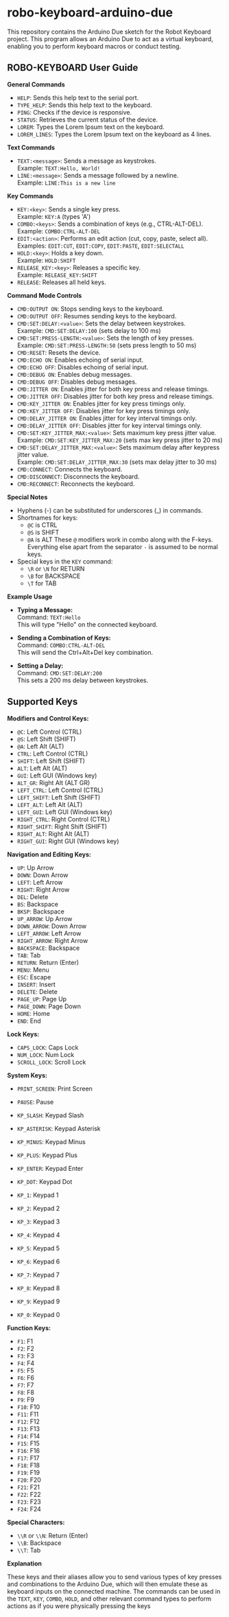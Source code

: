 # robo-keyboard-arduino-due

This repository contains the Arduino Due sketch for the Robot Keyboard project. This program allows an Arduino Due to act as a virtual keyboard, enabling you to perform keyboard macros or conduct testing.

## ROBO-KEYBOARD User Guide

**General Commands**

* `HELP`: Sends this help text to the serial port.
* `TYPE_HELP`: Sends this help text to the keyboard.
* `PING`: Checks if the device is responsive.
* `STATUS`: Retrieves the current status of the device.
* `LOREM`: Types the Lorem Ipsum text on the keyboard.
* `LOREM_LINES`: Types the Lorem Ipsum text on the keyboard as 4 lines.

**Text Commands**

* `TEXT:<message>`: Sends a message as keystrokes.  
   Example: `TEXT:Hello, World!`
* `LINE:<message>`: Sends a message followed by a newline.  
   Example: `LINE:This is a new line`

**Key Commands**

* `KEY:<key>`: Sends a single key press.  
   Example: `KEY:A` (types 'A')
* `COMBO:<keys>`: Sends a combination of keys (e.g., CTRL-ALT-DEL).  
   Example: `COMBO:CTRL-ALT-DEL`
* `EDIT:<action>`: Performs an edit action (cut, copy, paste, select all).  
   Examples: `EDIT:CUT`, `EDIT:COPY`, `EDIT:PASTE`, `EDIT:SELECTALL`
* `HOLD:<key>`: Holds a key down.  
   Example: `HOLD:SHIFT`
* `RELEASE_KEY:<key>`: Releases a specific key.  
   Example: `RELEASE_KEY:SHIFT`
* `RELEASE`: Releases all held keys.

**Command Mode Controls**

* `CMD:OUTPUT ON`: Stops sending keys to the keyboard.
* `CMD:OUTPUT OFF`: Resumes sending keys to the keyboard.
* `CMD:SET:DELAY:<value>`: Sets the delay between keystrokes.  
   Example: `CMD:SET:DELAY:100` (sets delay to 100 ms)
* `CMD:SET:PRESS-LENGTH:<value>`: Sets the length of key presses.  
   Example: `CMD:SET:PRESS-LENGTH:50` (sets press length to 50 ms)
* `CMD:RESET`: Resets the device.
* `CMD:ECHO ON`: Enables echoing of serial input.
* `CMD:ECHO OFF`: Disables echoing of serial input.
* `CMD:DEBUG ON`: Enables debug messages.
* `CMD:DEBUG OFF`: Disables debug messages.
* `CMD:JITTER ON`: Enables jitter for both key press and release timings.
* `CMD:JITTER OFF`: Disables jitter for both key press and release timings.
* `CMD:KEY_JITTER ON`: Enables jitter for key press timings only.
* `CMD:KEY_JITTER OFF`: Disables jitter for key press timings only.
* `CMD:DELAY_JITTER ON`: Enables jitter for key interval timings only.
* `CMD:DELAY_JITTER OFF`: Disables jitter for key interval timings only.
* `CMD:SET:KEY_JITTER_MAX:<value>`: Sets maximum key press jitter value.  
   Example: `CMD:SET:KEY_JITTER_MAX:20` (sets max key press jitter to 20 ms)
* `CMD:SET:DELAY_JITTER_MAX:<value>`: Sets maximum delay after keypress jitter value.  
   Example: `CMD:SET:DELAY_JITTER_MAX:30` (sets max delay jitter to 30 ms)
* `CMD:CONNECT`: Connects the keyboard.
* `CMD:DISCONNECT`: Disconnects the keyboard.
* `CMD:RECONNECT`: Reconnects the keyboard.

**Special Notes**

* Hyphens (-) can be substituted for underscores (_) in commands.
* Shortnames for keys:
    * `@C` is CTRL
    * `@S` is SHIFT
    * `@A` is ALT
    These `@` modifiers work in combo along with the F-keys. Everything else apart from the separator `-` is assumed to be normal keys.
* Special keys in the `KEY` command:
    * `\R` or `\N` for RETURN
    * `\B` for BACKSPACE
    * `\T` for TAB

**Example Usage**

* **Typing a Message:**  
   Command: `TEXT:Hello`  
   This will type "Hello" on the connected keyboard.

* **Sending a Combination of Keys:**  
   Command: `COMBO:CTRL-ALT-DEL`  
   This will send the Ctrl+Alt+Del key combination.

* **Setting a Delay:**  
   Command: `CMD:SET:DELAY:200`  
   This sets a 200 ms delay between keystrokes.


## Supported Keys

**Modifiers and Control Keys:**

* `@C`: Left Control (CTRL)
* `@S`: Left Shift (SHIFT)
* `@A`: Left Alt (ALT)
* `CTRL`: Left Control (CTRL)
* `SHIFT`: Left Shift (SHIFT)
* `ALT`: Left Alt (ALT)
* `GUI`: Left GUI (Windows key)
* `ALT_GR`: Right Alt (ALT GR)
* `LEFT_CTRL`: Left Control (CTRL)
* `LEFT_SHIFT`: Left Shift (SHIFT)
* `LEFT_ALT`: Left Alt (ALT)
* `LEFT_GUI`: Left GUI (Windows key)
* `RIGHT_CTRL`: Right Control (CTRL)
* `RIGHT_SHIFT`: Right Shift (SHIFT)
* `RIGHT_ALT`: Right Alt (ALT)
* `RIGHT_GUI`: Right GUI (Windows key)

**Navigation and Editing Keys:**

* `UP`: Up Arrow
* `DOWN`: Down Arrow
* `LEFT`: Left Arrow
* `RIGHT`: Right Arrow
* `DEL`: Delete
* `BS`: Backspace
* `BKSP`: Backspace
* `UP_ARROW`: Up Arrow
* `DOWN_ARROW`: Down Arrow
* `LEFT_ARROW`: Left Arrow
* `RIGHT_ARROW`: Right Arrow
* `BACKSPACE`: Backspace
* `TAB`: Tab
* `RETURN`: Return (Enter)
* `MENU`: Menu
* `ESC`: Escape
* `INSERT`: Insert
* `DELETE`: Delete
* `PAGE_UP`: Page Up
* `PAGE_DOWN`: Page Down
* `HOME`: Home
* `END`: End

**Lock Keys:**

* `CAPS_LOCK`: Caps Lock
* `NUM_LOCK`: Num Lock
* `SCROLL_LOCK`: Scroll Lock

**System Keys:**

* `PRINT_SCREEN`: Print Screen
* `PAUSE`: Pause
* `KP_SLASH`: Keypad Slash
* `KP_ASTERISK`: Keypad Asterisk
* `KP_MINUS`: Keypad Minus
* `KP_PLUS`: Keypad Plus
* `KP_ENTER`: Keypad Enter
* `KP_DOT`: Keypad Dot
* `KP_1`: Keypad 1
* `KP_2`: Keypad 2
* `KP_3`: Keypad 3
* `KP_4`: Keypad 4
* `KP_5`: Keypad 5
* `KP_6`: Keypad 6
* `KP_7`: Keypad 7
* `KP_8`: Keypad 8
* `KP_9`: Keypad 9   

* `KP_0`: Keypad 0

**Function Keys:**

* `F1`: F1
* `F2`: F2
* `F3`: F3
* `F4`: F4
* `F5`: F5
* `F6`: F6
* `F7`: F7
* `F8`: F8
* `F9`: F9
* `F10`: F10
* `F11`: F11
* `F12`: F12
* `F13`: F13
* `F14`: F14
* `F15`: F15
* `F16`: F16
* `F17`: F17
* `F18`: F18
* `F19`: F19
* `F20`: F20
* `F21`: F21
* `F22`: F22
* `F23`: F23
* `F24`: F24   


**Special Characters:**

* `\\R` or `\\N`: Return (Enter)
* `\\B`: Backspace
* `\\T`: Tab

**Explanation**

These keys and their aliases allow you to send various types of key presses and combinations to the Arduino Due, which will then emulate these as keyboard inputs on the connected machine. The commands can be used in the `TEXT`, `KEY`, `COMBO`, `HOLD`, and other relevant command types to perform actions as if you were physically pressing the keys